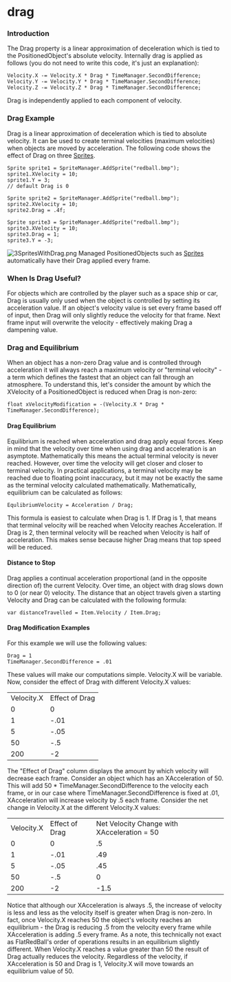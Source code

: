 # drag

### Introduction

The Drag property is a linear approximation of deceleration which is tied to the PositionedObject's absolute velocity. Internally drag is applied as follows (you do not need to write this code, it's just an explanation):

```
Velocity.X -= Velocity.X * Drag * TimeManager.SecondDifference;
Velocity.Y -= Velocity.Y * Drag * TimeManager.SecondDifference;
Velocity.Z -= Velocity.Z * Drag * TimeManager.SecondDifference;
```

Drag is independently applied to each component of velocity.

### Drag Example

Drag is a linear approximation of deceleration which is tied to absolute velocity. It can be used to create terminal velocities (maximum velocities) when objects are moved by acceleration. The following code shows the effect of Drag on three [Sprites](../../../../frb/docs/index.php).

```
Sprite sprite1 = SpriteManager.AddSprite("redball.bmp");
sprite1.XVelocity = 10;
sprite1.Y = 3;
// default Drag is 0

Sprite sprite2 = SpriteManager.AddSprite("redball.bmp");
sprite2.XVelocity = 10;
sprite2.Drag = .4f;

Sprite sprite3 = SpriteManager.AddSprite("redball.bmp");
sprite3.XVelocity = 10;
sprite3.Drag = 1;
sprite3.Y = -3;
```

![3SpritesWithDrag.png](../../../../media/migrated\_media-3SpritesWithDrag.png) Managed PositionedObjects such as [Sprites](../../../../frb/docs/index.php) automatically have their Drag applied every frame.

### When Is Drag Useful?

For objects which are controlled by the player such as a space ship or car, Drag is usually only used when the object is controlled by setting its acceleration value. If an object's velocity value is set every frame based off of input, then Drag will only slightly reduce the velocity for that frame. Next frame input will overwrite the velocity - effectively making Drag a dampening value.

### Drag and Equilibrium

When an object has a non-zero Drag value and is controlled through acceleration it will always reach a maximum velocity or "terminal velocity" - a term which defines the fastest that an object can fall through an atmosphere. To understand this, let's consider the amount by which the XVelocity of a PositionedObject is reduced when Drag is non-zero:

```
float xVelocityModification = -(Velocity.X * Drag * TimeManager.SecondDifference);
```

#### Drag Equilibrium

Equilibrium is reached when acceleration and drag apply equal forces. Keep in mind that the velocity over time when using drag and acceleration is an asymptote. Mathematically this means the actual terminal velocity is never reached. However, over time the velocity will get closer and closer to terminal velocity. In practical applications, a terminal velocity may be reached due to floating point inaccuracy, but it may not be exactly the same as the terminal velocity calculated mathematically. Mathematically, equilibrium can be calculated as follows:

```
EqulibriumVelocity = Acceleration / Drag;
```

&#x20; This formula is easiest to calculate when Drag is 1. If Drag is 1, that means that terminal velocity will be reached when Velocity reaches Acceleration. If Drag is 2, then terminal velocity will be reached when Velocity is half of acceleration. This makes sense because higher Drag means that top speed will be reduced.

#### Distance to Stop

Drag applies a continual acceleration proportional (and in the opposite direction of) the current Velocity. Over time, an object with drag slows down to 0 (or near 0) velocity. The distance that an object travels given a starting Velocity and Drag can be calculated with the following formula:

```
var distanceTravelled = Item.Velocity / Item.Drag;
```

#### Drag Modification Examples

For this example we will use the following values:

```
Drag = 1
TimeManager.SecondDifference = .01
```

These values will make our computations simple. Velocity.X will be variable. Now, consider the effect of Drag with different Velocity.X values:

|            |                |
| ---------- | -------------- |
| Velocity.X | Effect of Drag |
| 0          | 0              |
| 1          | -.01           |
| 5          | -.05           |
| 50         | -.5            |
| 200        | -2             |

The "Effect of Drag" column displays the amount by which velocity will decrease each frame. Consider an object which has an XAcceleration of 50. This will add 50 \* TimeManager.SecondDifference to the velocity each frame, or in our case where TimeManager.SecondDifference is fixed at .01, XAcceleration will increase velocity by .5 each frame. Consider the net change in Velocity.X at the different Velocity.X values:

|            |                |                                             |
| ---------- | -------------- | ------------------------------------------- |
| Velocity.X | Effect of Drag | Net Velocity Change with XAcceleration = 50 |
| 0          | 0              | .5                                          |
| 1          | -.01           | .49                                         |
| 5          | -.05           | .45                                         |
| 50         | -.5            | 0                                           |
| 200        | -2             | -1.5                                        |

Notice that although our XAcceleration is always .5, the increase of velocity is less and less as the velocity itself is greater when Drag is non-zero. In fact, once Velocity.X reaches 50 the object's velocity reaches an equilibrium - the Drag is reducing .5 from the velocity every frame while XAcceleration is adding .5 every frame. As a note, this technically not exact as FlatRedBall's order of operations results in an equilibrium slightly different. When Velocity.X reaches a value greater than 50 the result of Drag actually reduces the velocity. Regardless of the velocity, if XAcceleration is 50 and Drag is 1, Velocity.X will move towards an equilibrium value of 50.
